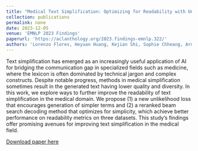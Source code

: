```yaml
---
title: "Medical Text Simplification: Optimizing for Readability with Unlikelihood Training and Reranked Beam Search Decoding"
collection: publications
permalink: none
date: 2023-12-05
venue: 'EMNLP 2023 Findings'
paperurl: 'https://aclanthology.org/2023.findings-emnlp.322/'
authors: 'Lorenzo Flores, Heyuan Huang, Kejian Shi, Sophie Chheang, Arman Cohan'
---
```


Text simplification has emerged as an increasingly useful application of AI for bridging the communication gap in specialized fields such as medicine, where the lexicon is often dominated by technical jargon and complex constructs. Despite notable progress, methods in medical simplification sometimes result in the generated text having lower quality and diversity. In this work, we explore ways to further improve the readability of text simplification in the medical domain. We propose (1) a new unlikelihood loss that encourages generation of simpler terms and (2) a reranked beam search decoding method that optimizes for simplicity, which achieve better performance on readability metrics on three datasets. This study’s findings offer promising avenues for improving text simplification in the medical field.

[Download paper here](https://aclanthology.org/2023.findings-emnlp.322/)